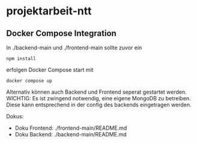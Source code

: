 # projektarbeit-ntt

## Docker Compose Integration

In ./backend-main und ./frontend-main sollte zuvor ein
```
npm install
```
erfolgen
Docker Compose start mit

```
docker compose up
```
Alternativ können auch Backend und Frontend seperat gestartet werden.
WICHTIG: Es ist zwingend notwendig, eine eigene MongoDB zu betreiben.
Diese kann entsprechend in der config des backends eingetragen werden.


Dokus:
- Doku Frontend: ./frontend-main/README.md
- Doku Backend: ./backend-main/README.md
